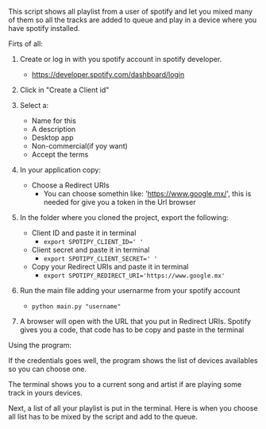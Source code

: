 This script shows all playlist from a user of spotify and let you mixed many of them so all the tracks are added to queue and play in a device where you have spotify installed.

Firts of all:

1. Create or log in with you spotify account in spotify developer.
    - https://developer.spotify.com/dashboard/login
2. Click in "Create a Client id"
3. Select a:
    - Name for this
    - A description
    - Desktop app
    - Non-commercial(if yoy want)
    - Accept the terms
4. In your application copy:
    - Choose a Redirect URIs
        * You can choose somethin like: 'https://www.google.mx/', this is needed for give you a token in the Url browser

5. In the folder where you cloned the project, export the following:
    - Client ID and paste it in terminal    
		* ```export SPOTIPY_CLIENT_ID=' '```
    - Client secret and paste it in terminal
		* ```export SPOTIPY_CLIENT_SECRET=' '```
    - Copy your Redirect URIs and paste it in terminal
		* ```export SPOTIPY_REDIRECT_URI='https://www.google.mx'```

6. Run the main file adding your usernarme from your spotify account
    - ```python main.py "username"```
7. A browser will open with the URL that you put in Redirect URIs. Spotify gives you a code, that code has to be copy and paste in the terminal


Using the program:

If the credentials goes well, the program shows the list of devices availables so you can choose one.

The terminal shows you to a current song and artist if are playing some track in yours devices.

Next, a list of all your playlist is put in the terminal. Here is when you choose all list has to be mixed by the script and add to the queue.
